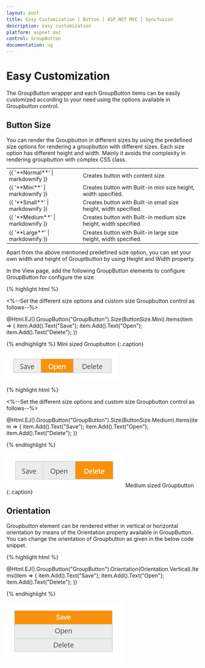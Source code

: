 ```yaml
---
layout: post
title: Easy Customization | Button | ASP.NET MVC | Syncfusion
description: easy customization
platform: aspnet mvc
control: GroupButton
documentation: ug
---
```


# Easy Customization

The GroupButton wrapper and each GroupButton items can be easily customized according to your need using the options available in Groupbutton control. 

## Button Size	

You can render the Groupbutton in different sizes by using the predefined size options for rendering a groupbutton with different sizes. Each size option has different height and width. Mainly it avoids the complexity in rendering groupbutton with complex CSS class. 

<table>
<tr>
<td>
{{ '**Normal**' | markdownify }}</td><td>
Creates button with content size.</td></tr>
<tr>
<td>
{{ '**Mini**' | markdownify }}</td><td>
Creates button with Built-in mini size height, width specified.</td></tr>
<tr>
<td>
{{ '**Small**' | markdownify }}</td><td>
Creates button with Built-in small size height, width specified.</td></tr>
<tr>
<td>
{{ '**Medium**' | markdownify }}</td><td>
Creates button with Built-in medium size height, width specified.</td></tr>
<tr>
<td>
{{ '**Large**' | markdownify }}</td><td>
Creates button with Built-in large size height, width specified.</td></tr>
</table>


Apart from the above mentioned predefined size option, you can set your own width and height of Grouptbutton by using Height and Width property.

In the View page, add the following GroupButton elements to configure GroupButton for configure the size

{% highlight html %}

<%--Set the different size options and custom size Groupbutton control as follows--%>

 @Html.EJ().GroupButton("GroupButton").Size(ButtonSize.Mini).Items(item =>
                   {
                       item.Add().Text("Save");
                       item.Add().Text("Open");
                       item.Add().Text("Delete");
                   })

{% endhighlight %}
Mini sized Groupbutton {:.caption}

![](Easy-Customization_images/mini.png)

{% highlight html %}

<%--Set the different size options and custom size Groupbutton control as follows--%>

@Html.EJ().GroupButton("GroupButton").Size(ButtonSize.Medium).Items(item =>
                   {
                       item.Add().Text("Save");
                       item.Add().Text("Open");
                       item.Add().Text("Delete");
                   })

{% endhighlight %}


![](Easy-Customization_images/medium.png)
Medium sized Groupbutton {:.caption}

## Orientation

Groupbutton element can be rendered either in vertical or horizontal orientation by means of the Orientation property available in GroupButton.
You can change the orientation of Groupbutton as given in the below code snippet.

{% highlight html %}

@Html.EJ().GroupButton("GroupButton").Orientation(Orientation.Vertical).Items(item =>
                   {
                       item.Add().Text("Save");
                       item.Add().Text("Open");
                       item.Add().Text("Delete");
                   })

{% endhighlight %}

![](Easy-Customization_images/orientation.png)
